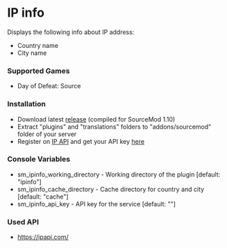 # IP info

Displays the following info about IP address:

* Country name
* City name

### Supported Games

* Day of Defeat: Source

### Installation

* Download latest [release](https://github.com/Dron-elektron/ip-info/releases) (compiled for SourceMod 1.10)
* Extract "plugins" and "translations" folders to "addons/sourcemod" folder of your server
* Register on [IP API](https://ipapi.com/) and get your API key [here](https://ipapi.com/dashboard)

### Console Variables

* sm_ipinfo_working_directory - Working directory of the plugin [default: "ipinfo"]
* sm_ipinfo_cache_directory - Cache directory for country and city [default: "cache"]
* sm_ipinfo_api_key - API key for the service [default: ""]

### Used API

* https://ipapi.com/
